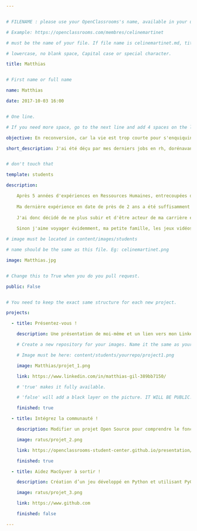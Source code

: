 ```yaml
---


# FILENAME : please use your OpenClassrooms's name, available in your url.

# Example: https://openclassrooms.com/membres/celinemartinet

# must be the name of your file. If file name is celinemartinet.md, title is celinemartinet.

# lowercase, no blank space, Capital case or special character.

title: Matthias


# First name or full name

name: Matthias

date: 2017-10-03 16:00


# One line.

# If you need more space, go to the next line and add 4 spaces on the left, as in 'description'.

objective: En reconversion, car la vie est trop courte pour s'enquiquiner de ce qui ne plaît pas.

short_description: J'ai été déçu par mes derniers jobs en rh, dorénavant je veux lier passion et métier.


# don't touch that

template: students

description:

    Après 5 années d'expériences en Ressources Humaines, entrecoupées d'un séjour à l'étranger, je suis lassé de ce domaine.
    
    Ma dernière expérience en date de près de 2 ans a été suffisamment décevante pour me remettre en question.
    
    J'ai donc décidé de ne plus subir et d'être acteur de ma carrière en changeant de voie, me voici donc dans le parcours DA Python.
    
    Sinon j'aime voyager évidemment, ma petite famille, les jeux vidéos (beaucoup sur pc il y a quelques années, maintenant sur consoles).

# image must be located in content/images/students

# name should be the same as this file. Eg: celinemartinet.png

image: Matthias.jpg


# Change this to True when you do you pull request.

public: False


# You need to keep the exact same structure for each new project.

projects:

  - title: Présentez-vous !

    description: Une présentation de moi-même et un lien vers mon LinkedIn.

    # Create a new repository for your images. Name it the same as your nickname and profile picture.

    # Image must be here: content/students/yourrepo/project1.png

    image: Matthias/projet_1.png

    link: https://www.linkedin.com/in/matthias-gil-389bb7150/

    # 'true' makes it fully available.

    # 'false' will add a black layer on the picture. IT WILL BE PUBLIC!

    finished: true

  - title: Intégrez la communauté !

    description: Modifier un projet Open Source pour comprendre le fonctionnement de Git, de Github et des pull requests. 

    image: ratus/projet_2.png

    link: https://openclassrooms-student-center.github.io/presentation/students/ratus.html

    finished: true

  - title: Aidez MacGyver à sortir !

    description: Création d’un jeu développé en Python et utilisant PyGame.

    image: ratus/projet_3.png

    link: https://www.github.com

    finished: false

---
```

